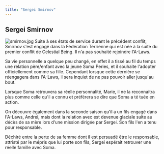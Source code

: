```yaml
---
title: "Sergei Smirnov"
---
```


Sergei Smirnov
--------------

![smirnov.jpg](/images/stories/saga/gundam00/persos/s2/smirnov.jpg "smirnov.jpg")
Suite à ses états de service durant le précédent conflit, Smirnov s'est engagé dans la Fédération Terrienne qui est née à la suite du premier conflit de Celestial Being. Il n'a pas souhaité rejoindre l'A-Laws.


Sa vie personnelle a quelque peu changé, en effet il a tissé au fil du temps une relation père/enfant avec la jeune Soma Peries, et il souhaite l'adopter officiellement comme sa fille. Cependant lorsque cette dernière se réengagera dans l'A-Laws, il sera inquiet de ne pas pouvoir aller jusqu'au bout.


Lorsque Soma retrouvera sa réelle personnalité, Marie, il ne la reconnaitra plus comme celle qu'il a connu et préfèrera se dire que Soma a té tuée en action.


On découvre également dans la seconde saison qu'il a un fils engagé dans l'A-Laws, Andrei, mais dont la relation avec est devenue glaciale suite au décès de sa mère lors d'une mission dirigée par Sergei. Son fils l'en a tenu pour responsable.


Déchiré entre la perte de sa femme dont il est persuadé être le responsable, attristé par le mépris que lui porte son fils, Sergei espérait retrouver une réelle famille avec Soma.

